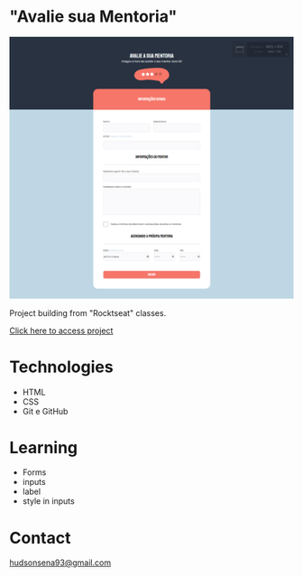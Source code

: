 # "Avalie sua Mentoria"

![preview](./avaliesuaMentoria.png)

Project building from "Rocktseat" classes.

[Click here to access project]()

# Technologies

- HTML
- CSS
- Git e GitHub

# Learning

- Forms
- inputs
- label
- style in inputs

# Contact

hudsonsena93@gmail.com